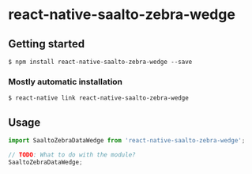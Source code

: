 # react-native-saalto-zebra-wedge

## Getting started

`$ npm install react-native-saalto-zebra-wedge --save`

### Mostly automatic installation

`$ react-native link react-native-saalto-zebra-wedge`

## Usage
```javascript
import SaaltoZebraDataWedge from 'react-native-saalto-zebra-wedge';

// TODO: What to do with the module?
SaaltoZebraDataWedge;
```
